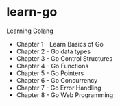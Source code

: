 # learn-go

Learning Golang

- Chapter 1 - Learn Basics of Go
- Chapter 2 - Go data types
- Chapter 3 - Go Control Structures
- Chapter 4 - Go Functions
- Chapter 5 - Go Pointers
- Chapter 6 - Go Concurrency
- Chapter 7 - Go Error Handling
- Chapter 8 - Go Web Programming
